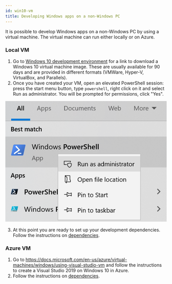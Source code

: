 ```yaml
---
id: win10-vm
title: Developing Windows apps on a non-Windows PC
---
```


It is possible to develop Windows apps on a non-Windows PC by using a virtual machine. The virtual machine can run either locally or on Azure.

### Local VM

1. Go to [Windows 10 development environment](https://developer.microsoft.com/windows/downloads/virtual-machines/) for a link to download a Windows 10 virtual machine image. These are usually available for 90 days and are provided in different formats (VMWare, Hyper-V, VirtualBox, and Parallels).
2. Once you have created your VM, open an elevated PowerShell session: press the start menu button, type `powershell`, right click on it and select Run as administrator. You will be prompted for permissions, click "Yes".

![](assets/powershell-start-menu.png)

3. At this point you are ready to set up your development dependencies. Follow the instructions on [dependencies](rnw-dependencies.md).

### Azure VM

1. Go to https://docs.microsoft.com/en-us/azure/virtual-machines/windows/using-visual-studio-vm and follow the instructions to create a Visual Studio 2019 on Windows 10 in Azure.
2. Follow the instructions on [dependencies](rnw-dependencies.md).
